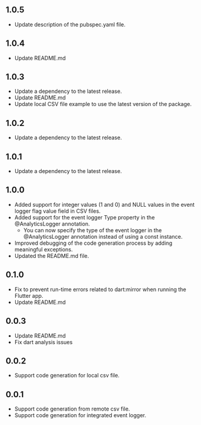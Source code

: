 ## 1.0.5
* Update description of the pubspec.yaml file.

## 1.0.4
* Update README.md

## 1.0.3
* Update a dependency to the latest release.
* Update README.md
* Update local CSV file example to use the latest version of the package.

## 1.0.2
* Update a dependency to the latest release.

## 1.0.1
* Update a dependency to the latest release.

## 1.0.0
* Added support for integer values (1 and 0) and NULL values in the event logger flag value field in CSV files.
* Added support for the event logger Type property in the @AnalyticsLogger annotation.
    * You can now specify the type of the event logger in the @AnalyticsLogger annotation instead of using a const instance.
* Improved debugging of the code generation process by adding meaningful exceptions.
* Updated the README.md file.

## 0.1.0
* Fix to prevent run-time errors related to dart:mirror when running the Flutter app.
* Update README.md

## 0.0.3
* Update README.md
* Fix dart analysis issues

## 0.0.2

* Support code generation for local csv file.

## 0.0.1

* Support code generation from remote csv file.
* Support code generation for integrated event logger.
